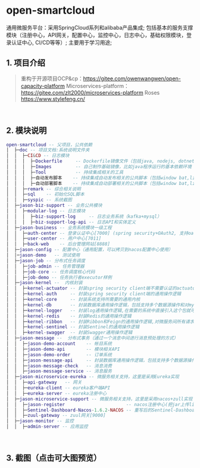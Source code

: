 # open-smartcloud
通用微服务平台：采用SpringCloud系列和alibaba产品集成;
                包括基本的服务支撑模块（注册中心，API网关，配置中心，监控中心，日志中心，基础权限模块，登录认证中心, CI/CD等等）;
                主要用于学习用途;


## 1. 项目介绍
> 重构于开源项目OCP&cp：https://gitee.com/owenwangwen/open-capacity-platform
               Microservices-platform：https://gitee.com/zlt2000/microservices-platform
               Roses https://www.stylefeng.cn/

&nbsp;

## 2. 模块说明

```lua
open-smartcloud -- 父项目，公共依赖
│  ├─doc -- 项目文档:系统说明文件夹
│  │  ├─CI&CD -- 日志模块
│  │  │  ├─Dockerfile     -- Dockerfile镜像文件（包括java, nodejs, dotnet core）
│  │  │  ├─Images         -- 自己制作基础镜像，比如java程序运行的基本依赖环境
│  │  │  ├─Tool           -- 持续集成相关的工具
│  │  │  ├─自动发布脚本    -- 持续集成自动发布相关的公共脚本（包括window bat,linux shell）
│  │  │  ├─自动部署脚本    -- 持续集成自动部署相关的公共脚本（包括window bat,linux shell）
│  │  ├─remark -- 综合相关说明
│  │  ├─sql    -- 初始化SQL脚本
│  │  ├─syspic -- 系统截图
│  ├─jason-biz-support -- 业务公共模块
│  │  ├─modular-log -- 日志模块
│  │  │  ├─biz-support-log     -- 日志业务系统（kafka+mysql）
│  │  │  ├─biz-support-log-api -- 日志API和实体定义
│  ├─jason-business -- 业务系统模块一级工程
│  │  ├─auth-center -- 登录认证中心[7000] (spring security+OAuth2, 支持oauth2的四种认证模式，已重写authorization_code登录页和授权页)
│  │  ├─user-center -- 用户中心[7011]
│  │  ├─back-web    -- 后台管理网站[8888]
│  ├─jason-config -- 配置中心（通用配置，可以拷贝到nacos配置中心使用）
│  │─jason-demo   -- 测试使用
│  ├─jason-job -- 分布式任务调度
│  │  ├─job-admin -- 任务管理器
│  │  ├─job-core -- 任务调度核心代码
│  │  ├─job-demo -- 任务执行者executor样例
│  ├─jason-kernel --  内核封装
│  │  ├─kernel-actuator -- 封装spring security client端不需要认证的actuator
│  │  ├─kernel-auth     -- 封装spring security client端的通用操作逻辑
│  │  ├─kernel-core     -- 封装系统支持所需要的通用内核
│  │  ├─kernel-db       -- 封装数据库通用操作逻辑，包括支持多个数据源操作和对mybatisplus mapper配置yml读取注入
│  │  ├─kernel-logger   -- 封装log通用操作逻辑,在需要的系统中直接引入这个包就可以自动拦截各种日志传播给kafka
│  │  ├─kernel-redis    -- 封装Redis的通用操作逻辑
│  │  ├─kernel-ribbon   -- 封装Ribbon和Feign的通用操作逻辑,对微服务间所有请求header进行传递
│  │  ├─kernel-sentinel -- 封装Sentinel的通用操作逻辑
│  │  ├─kernel-swagger  -- 封装Swagger通用操作逻辑
│  ├─jason-message --  分布式事务（通过一个消息中间进行消息预处理的方式）
│  │  ├─jason-demo-account    -- 帐目系统
│  │  ├─jason-demo-api        -- 模块相关API
│  │  ├─jason-demo-order      -- 订单系统
│  │  ├─jason-message-api     -- 封装数据库通用操作逻辑，包括支持多个数据源操作和对mybatisplus mapper配置yml读取注入
│  │  ├─jason-message-check   -- 消息消费
│  │  ├─jason-message-service -- 消息服务
│  ├─jason-microservice-eureka -- 微服务相关支持，这里是采用Eureka实现
│  │  ├─api-gateway   -- 网关
│  │  ├─eureka-client -- eureka客户端API
│  │  ├─eureka-server -- eureka注册中心
│  ├─jason-microservice-support -- 微服务相关支持，这里是采用nacos+zull实现
│  │  ├─jason-register                       -- nacos注册中心(把jar上传linux中部署)
│  │  ├─Sentinel-Dashboard-Nacos-1.6.2-NACOS -- 重写后的Sentinel-Dashboard，可以与nacos自动同步拉取和推送配置
│  │  ├─zuul-gateway -- zuul网关[9000]
│  ├─jason-monitor -- 监控
│  │  ├─admin-server -- 应用监控
```

&nbsp;

## 3. 截图（点击可大图预览）